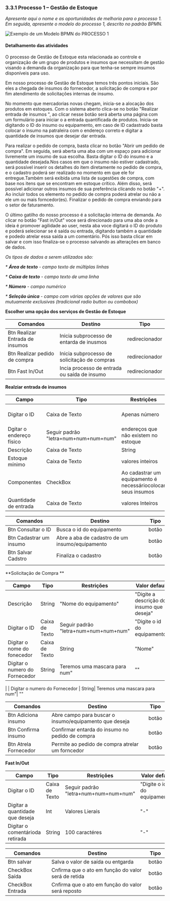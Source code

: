 ### 3.3.1 Processo 1 – Gestão de Estoque

_Apresente aqui o nome e as oportunidades de melhoria para o processo 1. 
Em seguida, apresente o modelo do processo 1, descrito no padrão BPMN._

![Exemplo de um Modelo BPMN do PROCESSO 1](images/modelagemGestãoEstoque.svg "Modelo BPMN do Processo 1.")

#### Detalhamento das atividades

O processo de Gestão de Estoque esta relacionada ao controle e organização de um grupo de produtos e insumos que necessitam de gestão visando a demanda da organização para que tenha-se sempre insumos disponíveis para uso. 

Em nosso processo de Gestão de Estoque temos três pontos iniciais. São eles a chegada de insumos do  fornecedor, a solicitação de compra e por fim atendimento de solicitações internas de insumo.

No momento que mercadorias novas chegam, inicia-se a alocação dos produtos em estoques. Com o sistema aberto clica-se no botão "Realizar entrada de insumos ", ao clicar nesse botão será aberta uma página com um formulário para iniciar o a entrada quantificada de produtos. Inicia-se digitando  o ID do insumo ou equipamento, em caso de ID cadastrado basta colocar o insumo na patraleira com o endereço correto e digitar a quantidade de insumos que desejar dar entrada. 

Para realizar o pedido de compra, basta clicar no botão "Abrir um pedido de compra". Em seguida, será aberta uma aba com um espaço para adicionar livremente um insumo de sua escolha. Basta digitar o ID do insumo e a quantidade desejada.Nos casos em que o insumo não estiver cadastrado, será possível inserir os detalhes do item diretamente no pedido de compra, e o cadastro poderá ser realizado no momento em que ele for entregue.Também será exibida uma lista de sugestões de compra, com base nos itens que se encontram em estoque crítico. Além disso, será possível adicionar outros insumos de sua preferência clicando no botão "+". Ao incluir todos os elemento no pedido de compra poderá atrelar ou não a ele um ou mais forncedor(es). Finalizar o pedido de compra enviando para o setor de faturamento.

O último gatilho do nosso processo é a solicitação interna de demanda. Ao clicar no botão "Fast in/Out" voce será direcionado para uma aba onde a ideia é promover agilidade ao user, nesta aba voce digitará o ID do produto e poderá selecionar se é saída ou entrada, digitando também a quantidade e podedo atrelar essa saída a um comentário. Pós isso basta clicar em salvar e com isso finaliza-se o processo salvando as alterações em banco de dados.

_Os tipos de dados a serem utilizados são:_

_* **Área de texto** - campo texto de múltiplas linhas_

_* **Caixa de texto** - campo texto de uma linha_

_* **Número** - campo numérico_

_* **Seleção única** - campo com várias opções de valores que são mutuamente exclusivas (tradicional radio button ou combobox)_






**Escolher uma opção dos serviços de Gestão de Estoque**


| **Comandos**         |  **Destino**                   | **Tipo** |
| ---                  | ---                           | ---               |
| Btn Realizar Entrada de insumos| Inicia subprocesso de entarda de inusmos | redirecionador |
| Btn Realizar pedido de compra|Inicia subprocesso de solicitação de compras                                |    redirecionador               |
| Btn Fast In/Out               | Incia processo de entrada ou saída de insumo             |redirecionador  |










**Realziar entrada de insumos**

| **Campo**       | **Tipo**         | **Restrições** | **Valor default** |
| ---             | ---              | ---            | ---               |
| Digitar o ID      | Caixa de Texto|     Apenas número            |    "Digite o id do equipamento"               |
| Dgitar o endereço físico| Seguir padrão "letra+num+num+num+num"| endereços que não existem no estoque |  "Digite o endereço"|
| Descrição           | Caixa de Texto   |String |"Descrição"  |             
| Estoque mínimo           | Caixa de Texto   | valores inteiros |      "Est.Min"     |
| Componentes         | CheckBox  | Ao cadastrar um equipamento é necessáriocolocar seus insumos |           |
| Quantidade de entrada         | Caixa de Texto  | valores Inteiros |          |

| **Comandos**         |  **Destino**                   | **Tipo** |
| ---                  | ---                            | ---               |
| Btn Consultar o ID | Busca o id do equipamento  | botão |
| Btn Cadastrar um insumo| Abre a aba de cadastro de um insumo/equipamento|botão    |
| Btn Salvar Cadstro               | Finaliza o cadastro| botão|
|             |   |                   |


**Solicitação de Compra **

| **Campo**       | **Tipo**         | **Restrições** | **Valor default** |
| ---             | ---              | ---            | ---               |
| Descrição | String  |      "Nome do equipamento"       |             "Digite a descrição do insumo  que deseja"      |
| Digitar o ID | Caixa de Texto|      Seguir padrão "letra+num+num+num+num"           |    "Digite o id do equipamento"               |
| Digitar o nome do fonecedor | Caixa de Texto|     String           |    "Nome"               |
| Digitar o numero do Fornecedor | String|     Teremos uma mascara para num"| ""
|
| Digitar o numero do Fornecedor | String|     Teremos uma mascara para num"| ""








| **Comandos**         |  **Destino**                   | **Tipo**          |
| ---                  | ---                            | ---               |
| Btn Adiciona insumo | Abre campo para buscar o insumo/equipamento que deseja  | botão |
| Btn Confirma insumo |Confirmar entarda do insumo no pedido de compra|botão|
| Btn Atrela Fornecedor |Permite ao pedido de compra atrelar um forncedor |botão|


**Fast In/Out**

| **Campo**       | **Tipo**         | **Restrições** | **Valor default** |
| ---             | ---              | ---            | ---               |
| Digitar o ID | Caixa de Texto|      Seguir padrão "letra+num+num+num+num"           |    "Digite o id do equipamento"               |
| Digitar a quantidade que deseja | Int |     Valores Lierais           |    "-"               |
| Digitar o comentárioda retirada | String|  100 caractéres | "-"|


| **Comandos**         |  **Destino**                   | **Tipo**          |
| ---                  | ---                            | ---               |
| Btn salvar | Salva o valor de saída ou entgarda  | botão |
| CheckBox Saída |Cnfirma que o ato em função do valor será de retida |botão|
| CheckBox Entrada |Cnfirma que o ato em função do valor será reposto |botão|